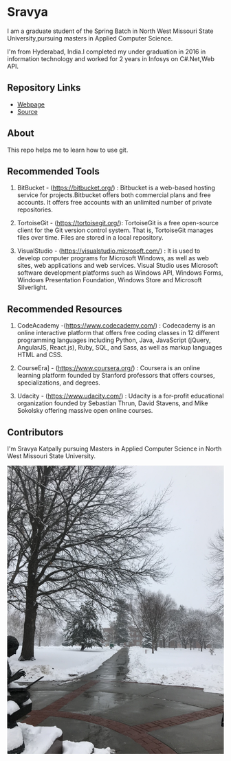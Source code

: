 # Sravya
I am a graduate student of the Spring Batch in North West Missouri State University,pursuing masters in Applied Computer Science.

I'm from Hyderabad, India.I completed my under graduation in 2016 in information technology and worked for 2 years in Infosys on C#.Net,Web API.

## Repository Links

- [Webpage](https://profcase.github.io/working-with-markdown/)
- [Source](https://github.com/profcase/working-with-markdown )

## About
This repo helps me to learn how to use git.

## Recommended Tools 

1. BitBucket - (https://bitbucket.org/) : Bitbucket is a web-based hosting service for projects.Bitbucket offers both commercial plans and free accounts. It offers free accounts with an unlimited number of private repositories.

2. TortoiseGit - (https://tortoisegit.org/): TortoiseGit is a free open-source client for the Git version control system. That is, TortoiseGit manages files over time. Files are stored in a local repository. 

3. VisualStudio - (https://visualstudio.microsoft.com/) : It is used to develop computer programs for Microsoft Windows, as well as web sites, web applications and web services. Visual Studio uses Microsoft software development platforms such as Windows API, Windows Forms, Windows Presentation Foundation, Windows Store and Microsoft Silverlight.

## Recommended Resources

1. CodeAcademy -(https://www.codecademy.com/) : Codecademy is an online interactive platform that offers free coding classes in 12 different programming languages including Python, Java, JavaScript (jQuery, AngularJS, React.js), Ruby, SQL, and Sass, as well as markup languages HTML and CSS.

2. CourseEra] - (https://www.coursera.org/) : Coursera is an online learning platform founded by Stanford professors that offers courses, specializations, and degrees.

3. Udacity - (https://www.udacity.com/) : Udacity is a for-profit educational organization founded by Sebastian Thrun, David Stavens, and Mike Sokolsky offering massive open online courses.

## Contributors

I'm Sravya Katpally pursuing Masters in Applied Computer Science in North West Missouri State University.

![vscode image](https://github.com/SravyaKatpally/Sravya/raw/master/Image.jpeg)

